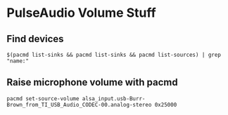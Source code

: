 # PulseAudio Volume Stuff
## Find devices
`$(pacmd list-sinks && pacmd list-sinks && pacmd list-sources) | grep "name:"`

## Raise microphone volume with pacmd
`pacmd set-source-volume alsa_input.usb-Burr-Brown_from_TI_USB_Audio_CODEC-00.analog-stereo 0x25000`